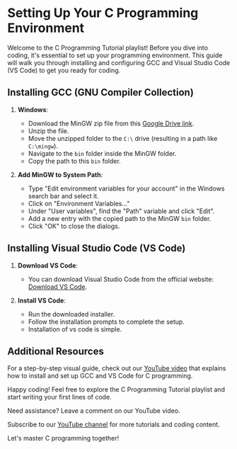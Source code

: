# Setting Up Your C Programming Environment

Welcome to the C Programming Tutorial playlist! Before you dive into coding, it's essential to set up your programming environment. This guide will walk you through installing and configuring GCC and Visual Studio Code (VS Code) to get you ready for coding.

## Installing GCC (GNU Compiler Collection)

1. **Windows**:
   - Download the MinGW zip file from this [Google Drive link](https://drive.google.com/file/d/1J10JDUijGxiJ25wiSlyEG0QiLmiE2Xsr/view?usp=drive_link).
   - Unzip the file.
   - Move the unzipped folder to the `C:\` drive (resulting in a path like `C:\mingw`).
   - Navigate to the `bin` folder inside the MinGW folder.
   - Copy the path to this `bin` folder.

2. **Add MinGW to System Path**:
   - Type "Edit environment variables for your account" in the Windows search bar and select it.
   - Click on "Environment Variables..."
   - Under "User variables", find the "Path" variable and click "Edit".
   - Add a new entry with the copied path to the MinGW `bin` folder.
   - Click "OK" to close the dialogs.

## Installing Visual Studio Code (VS Code)

1. **Download VS Code**: 
   - You can download Visual Studio Code from the official website: [Download VS Code](https://code.visualstudio.com/Download).

2. **Install VS Code**:
   - Run the downloaded installer.
   - Follow the installation prompts to complete the setup.
   - Installation of vs code is simple.

## Additional Resources

For a step-by-step visual guide, check out our [YouTube video](link-to-your-youtube-video) that explains how to install and set up GCC and VS Code for C programming.

Happy coding! Feel free to explore the C Programming Tutorial playlist and start writing your first lines of code.

Need assistance? Leave a comment on our YouTube video.

Subscribe to our [YouTube channel](https://www.youtube.com/@BwaveICT?sub_confirmation=1) for more tutorials and coding content.

Let's master C programming together!

